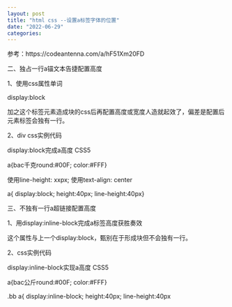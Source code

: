 ```yaml
---
layout: post
title: "html css --设置a标签字体的位置"
date: "2022-06-29"
categories: 
---
```

<p>参考：https://codeantenna.com/a/hF51Xm20FD</p>
<p>二、独占一行a锚文本告捷配置高度</p>
<p>1、使用css属性单词</p>
<p>display:block</p>
<p>加之这个标签元素造成块的css后再配置高度或宽度人造就起效了，偏差是配置后元素标签会独有一行。</p>
<p>2、div css实例代码</p>
<p>display:block完成a高度 CSS5</p>
<p>a{bac千克round:#00F; color:#FFF}</p>
<p>使用line-height: xxpx; 使用text-align: center</p>
<p>a{ display:block; height:40px; line-height:40px}</p>
<p>三、不独有一行a超链接配置高度</p>
<p>1、用display:inline-block完成a标签高度获胜奏效</p>
<p>这个属性与上一个display:block，甄别在于形成块但不会独有一行。</p>
<p>2、css实例代码</p>
<p>display:inline-block实现a高度 CSS5</p>
<p>a{bac公斤round:#00F; color:#FFF}</p>
<p>.bb a{ display:inline-block; height:40px; line-height:40px</p>
